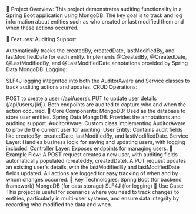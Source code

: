 🔹 Project Overview:
This project demonstrates auditing functionality in a Spring Boot application using MongoDB. The key goal is to track and log information about entities such as who created or last modified them and when these actions occurred.

🔹 Features:
Auditing Support:

Automatically tracks the createdBy, createdDate, lastModifiedBy, and lastModifiedDate for each entity.
Implements @CreatedBy, @CreatedDate, @LastModifiedBy, and @LastModifiedDate annotations provided by Spring Data MongoDB.
Logging:

SLF4J logging integrated into both the AuditorAware and Service classes to track auditing actions and updates.
CRUD Operations:

POST to create a user (/api/users).
PUT to update user details (/api/users/{id}).
Both endpoints are audited to capture who and when the action occurred.
🔹 Core Components:
MongoDB: Used as the database to store user entities.
Spring Data MongoDB: Provides the annotations and auditing support.
AuditorAware: Custom class implementing AuditorAware<String> to provide the current user for auditing.
User Entity: Contains audit fields like createdBy, createdDate, lastModifiedBy, and lastModifiedDate.
Service Layer: Handles business logic for saving and updating users, with logging included.
Controller Layer: Exposes endpoints for managing users.
🔹 Example Flow:
A POST request creates a new user, with auditing fields automatically populated (createdBy, createdDate).
A PUT request updates an existing user's details, with the lastModifiedBy and lastModifiedDate fields updated.
All actions are logged for easy tracking of when and by whom changes occurred.
🔹 Key Technologies:
Spring Boot (for backend framework)
MongoDB (for data storage)
SLF4J (for logging)
🔹 Use Case:
This project is useful for scenarios where you need to track changes to entities, particularly in multi-user systems, and ensure data integrity by recording who modified the data and when.

